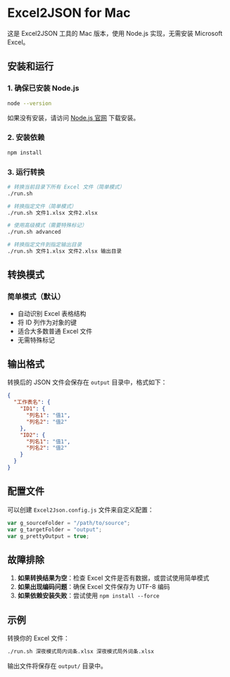 # Excel2JSON for Mac

这是 Excel2JSON 工具的 Mac 版本，使用 Node.js 实现，无需安装 Microsoft Excel。

## 安装和运行

### 1. 确保已安装 Node.js
```bash
node --version
```
如果没有安装，请访问 [Node.js 官网](https://nodejs.org/) 下载安装。

### 2. 安装依赖
```bash
npm install
```

### 3. 运行转换
```bash
# 转换当前目录下所有 Excel 文件（简单模式）
./run.sh

# 转换指定文件（简单模式）
./run.sh 文件1.xlsx 文件2.xlsx

# 使用高级模式（需要特殊标记）
./run.sh advanced

# 转换指定文件到指定输出目录
./run.sh 文件1.xlsx 文件2.xlsx 输出目录
```

## 转换模式

### 简单模式（默认）
- 自动识别 Excel 表格结构
- 将 ID 列作为对象的键
- 适合大多数普通 Excel 文件
- 无需特殊标记

## 输出格式

转换后的 JSON 文件会保存在 `output` 目录中，格式如下：

```json
{
  "工作表名": {
    "ID1": {
      "列名1": "值1",
      "列名2": "值2"
    },
    "ID2": {
      "列名1": "值1",
      "列名2": "值2"
    }
  }
}
```

## 配置文件

可以创建 `Excel2Json.config.js` 文件来自定义配置：

```javascript
var g_sourceFolder = "/path/to/source";
var g_targetFolder = "output";
var g_prettyOutput = true;
```

## 故障排除

1. **如果转换结果为空**：检查 Excel 文件是否有数据，或尝试使用简单模式
2. **如果出现编码问题**：确保 Excel 文件保存为 UTF-8 编码
3. **如果依赖安装失败**：尝试使用 `npm install --force`

## 示例

转换你的 Excel 文件：
```bash
./run.sh 深夜模式局内词条.xlsx 深夜模式局外词条.xlsx
```

输出文件将保存在 `output/` 目录中。
